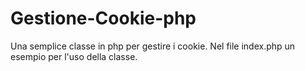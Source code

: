 # Gestione-Cookie-php
Una semplice classe in php per gestire i cookie. Nel file index.php un esempio per l'uso della classe.
